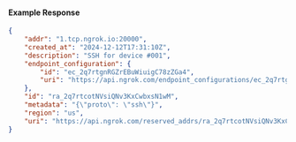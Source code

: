 <!-- Code generated for API Clients. DO NOT EDIT. -->

#### Example Response

```json
{
	"addr": "1.tcp.ngrok.io:20000",
	"created_at": "2024-12-12T17:31:10Z",
	"description": "SSH for device #001",
	"endpoint_configuration": {
		"id": "ec_2q7rtgnRGZrEBuWiuigC78zZGa4",
		"uri": "https://api.ngrok.com/endpoint_configurations/ec_2q7rtgnRGZrEBuWiuigC78zZGa4"
	},
	"id": "ra_2q7rtcotNVsiQNv3KxCwbxsN1wM",
	"metadata": "{\"proto\": \"ssh\"}",
	"region": "us",
	"uri": "https://api.ngrok.com/reserved_addrs/ra_2q7rtcotNVsiQNv3KxCwbxsN1wM"
}
```
